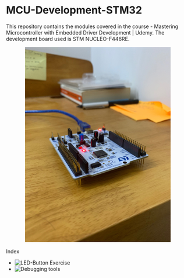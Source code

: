# MCU-Development-STM32
This repository contains the modules covered in the course - Mastering Microcontroller with Embedded Driver Development | Udemy. The development board used is STM NUCLEO-F446RE. 

<p align="center">
  <img src="images/nucleof446re.JPG" width="400"/>
</p>


Index

- ![LED-Button Exercise](LED-Button)
- ![Debugging tools](Debugging-tools) 